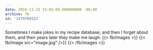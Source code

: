 ```yaml
---
date: 2016-11-21 15:02:03.000000000 -08:00
archive: fb
id: '1479769323'
---
```


Sometimes I make jokes in my recipe database, and then I forget about them, and then years later they make me laugh.
{{< fb/images >}}
{{< fb/image src="image.jpg" />}}
{{< /fb/images >}}
